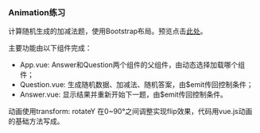 ### Animation练习
计算随机生成的加减法题，使用Bootstrap布局。预览点击[此处]()。  

主要功能由以下组件完成：
- App.vue: Answer和Question两个组件的父组件，由<component>动态选择加载哪个组件；
- Question.vue: 生成随机数据、加减法、随机答案，由$emit传回控制条件；
- Answer.vue: 显示结果并重新开始下一题，由$emit传回控制条件。

动画使用transform: rotateY 在0~90°之间调整实现flip效果，代码用vue.js动画的基础方法写成。
